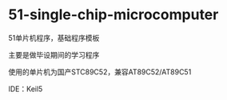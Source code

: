 # 51-single-chip-microcomputer

51单片机程序，基础程序模板

主要是做毕设期间的学习程序

使用的单片机为国产STC89C52，兼容AT89C52/AT89C51

IDE：Keil5

